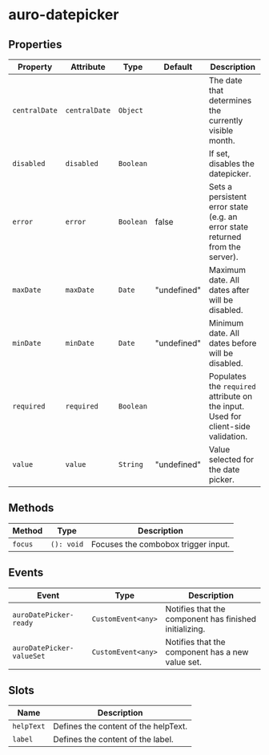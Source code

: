 # auro-datepicker

## Properties

| Property      | Attribute     | Type      | Default     | Description                                      |
|---------------|---------------|-----------|-------------|--------------------------------------------------|
| `centralDate` | `centralDate` | `Object`  |             | The date that determines the currently visible month. |
| `disabled`    | `disabled`    | `Boolean` |             | If set, disables the datepicker.                 |
| `error`       | `error`       | `Boolean` | false       | Sets a persistent error state (e.g. an error state returned from the server). |
| `maxDate`     | `maxDate`     | `Date`    | "undefined" | Maximum date. All dates after will be disabled.  |
| `minDate`     | `minDate`     | `Date`    | "undefined" | Minimum date. All dates before will be disabled. |
| `required`    | `required`    | `Boolean` |             | Populates the `required` attribute on the input. Used for client-side validation. |
| `value`       | `value`       | `String`  | "undefined" | Value selected for the date picker.              |

## Methods

| Method  | Type       | Description                         |
|---------|------------|-------------------------------------|
| `focus` | `(): void` | Focuses the combobox trigger input. |

## Events

| Event                     | Type               | Description                                      |
|---------------------------|--------------------|--------------------------------------------------|
| `auroDatePicker-ready`    | `CustomEvent<any>` | Notifies that the component has finished initializing. |
| `auroDatePicker-valueSet` | `CustomEvent<any>` | Notifies that the component has a new value set. |

## Slots

| Name       | Description                          |
|------------|--------------------------------------|
| `helpText` | Defines the content of the helpText. |
| `label`    | Defines the content of the label.    |
